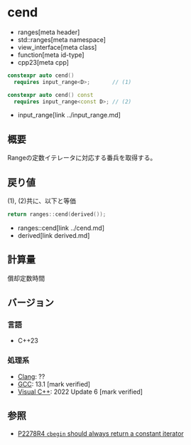 # cend
* ranges[meta header]
* std::ranges[meta namespace]
* view_interface[meta class]
* function[meta id-type]
* cpp23[meta cpp]

```cpp
constexpr auto cend()
  requires input_range<D>;       // (1)

constexpr auto cend() const
  requires input_range<const D>; // (2)
```
* input_range[link ../input_range.md]

## 概要

Rangeの定数イテレータに対応する番兵を取得する。

## 戻り値

(1), (2)共に、以下と等価

```cpp
return ranges::cend(derived());
```
* ranges::cend[link ../cend.md]
* derived[link derived.md]

## 計算量
償却定数時間

## バージョン
### 言語
- C++23

### 処理系
- [Clang](/implementation.md#clang): ??
- [GCC](/implementation.md#gcc): 13.1 [mark verified]
- [Visual C++](/implementation.md#visual_cpp): 2022 Update 6 [mark verified]

## 参照

- [P2278R4 `cbegin` should always return a constant iterator](https://www.open-std.org/jtc1/sc22/wg21/docs/papers/2022/p2278r4.html)
